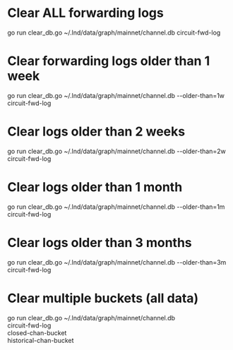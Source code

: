 # Clear ALL forwarding logs
go run clear_db.go ~/.lnd/data/graph/mainnet/channel.db circuit-fwd-log

# Clear forwarding logs older than 1 week
go run clear_db.go ~/.lnd/data/graph/mainnet/channel.db --older-than=1w circuit-fwd-log

# Clear logs older than 2 weeks
go run clear_db.go ~/.lnd/data/graph/mainnet/channel.db --older-than=2w circuit-fwd-log

# Clear logs older than 1 month
go run clear_db.go ~/.lnd/data/graph/mainnet/channel.db --older-than=1m circuit-fwd-log

# Clear logs older than 3 months
go run clear_db.go ~/.lnd/data/graph/mainnet/channel.db --older-than=3m circuit-fwd-log

# Clear multiple buckets (all data)
go run clear_db.go ~/.lnd/data/graph/mainnet/channel.db \
    circuit-fwd-log \
    closed-chan-bucket \
    historical-chan-bucket
